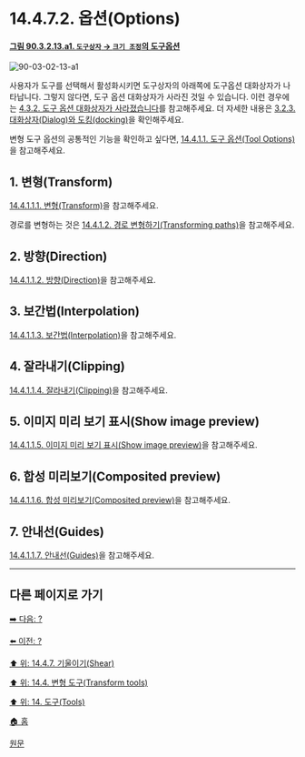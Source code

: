 # 14.4.7.2. 옵션(Options)

<a id="90-03-02-13-a1"></a>

#### [그림 90.3.2.13.a1. `도구상자` → `크기 조정`의 도구옵션](./90-03-02-13-scale.md#90-03-02-13-a1)
![90-03-02-13-a1](https://github.com/wonder13662/gimp/assets/15767104/e8c63105-64af-4fd1-b324-71922d3853f6)

사용자가 도구를 선택해서 활성화시키면 도구상자의 아래쪽에 도구옵션 대화상자가 나타납니다. 그렇지 않다면, 도구 옵션 대화상자가 사라진 것일 수 있습니다. 이런 경우에는 [4.3.2. 도구 옵션 대화상자가 사라졌습니다](./04-03-02-tool-options-dialog-is-missing.md)를 참고해주세요. 더 자세한 내용은 [3.2.3. 대화상자(Dialog)와 도킹(docking)](./03-02-03-00-dialogs-and-docking.md)을 확인해주세요.

변형 도구 옵션의 공통적인 기능을 확인하고 싶다면, [14.4.1.1. 도구 옵션(Tool Options)](./14-04-01-01-00-tool_options.md)을 참고해주세요.

<a id="14-04-07-02-s1"></a>

## 1. 변형(Transform)
[14.4.1.1.1. 변형(Transform)](./14-04-01-01-01-transform.md)을 참고해주세요.

경로를 변형하는 것은 [14.4.1.2. 경로 변형하기(Transforming paths)](./14-04-01-02-transforming_paths.md)을 참고해주세요.

<a id="14-04-07-02-s2"></a>

## 2. 방향(Direction)
[14.4.1.1.2. 방향(Direction)](./14-04-01-01-02-direction.md)을 참고해주세요.

<a id="14-04-07-02-s3"></a>

## 3. 보간법(Interpolation)
[14.4.1.1.3. 보간법(Interpolation)](./14-04-01-01-03-interpolation.md)을 참고해주세요.

<a id="14-04-07-02-s4"></a>

## 4. 잘라내기(Clipping)
[14.4.1.1.4. 잘라내기(Clipping)](./14-04-01-01-04-clipping.md)을 참고해주세요.

<a id="14-04-07-02-s5"></a>

## 5. 이미지 미리 보기 표시(Show image preview)
[14.4.1.1.5. 이미지 미리 보기 표시(Show image preview)](./14-04-01-01-05-show_image_preview.md)을 참고해주세요.

<a id="14-04-07-02-s6"></a>

## 6. 합성 미리보기(Composited preview)
[14.4.1.1.6. 합성 미리보기(Composited preview)](./14-04-01-01-06-composited_preview.md)을 참고해주세요.

<a id="14-04-07-02-s7"></a>

## 7. 안내선(Guides)
[14.4.1.1.7. 안내선(Guides)](./14-04-01-01-07-guides.md)을 참고해주세요.

***

## 다른 페이지로 가기

[➡️ 다음: ?]()

[⬅️ 이전: ?]()

[⬆️ 위: 14.4.7. 기울이기(Shear)](./14-04-07-00-shear.md)

[⬆️ 위: 14.4. 변형 도구(Transform tools)](./14-04-00-transform-tools.md)

[⬆️ 위: 14. 도구(Tools)](./14-00-tools.md)

[🏠 홈](./00-home.md)

[원문](https://docs.gimp.org/2.10/ko/gimp-tool-shear.html)